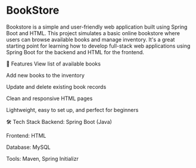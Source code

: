 # BookStore
Bookstore is a simple and user-friendly web application built using Spring Boot and HTML. This project simulates a basic online bookstore where users can browse available books and manage inventory. It's a great starting point for learning how to develop full-stack web applications using Spring Boot for the backend and HTML for the frontend.

🔧 Features
View list of available books

Add new books to the inventory

Update and delete existing book records

Clean and responsive HTML pages

Lightweight, easy to set up, and perfect for beginners

🛠️ Tech Stack
Backend: Spring Boot (Java)

Frontend: HTML

Database:  MySQL 

Tools: Maven, Spring Initializr
